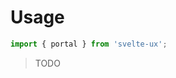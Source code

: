 <script lang="ts">
	import { subDays, subMonths } from 'date-fns';

	import Preview from '$lib/components/Preview.svelte';

	import portal from '$lib/actions/portal';
</script>

# Usage

```js
import { portal } from 'svelte-ux';
```

> TODO
